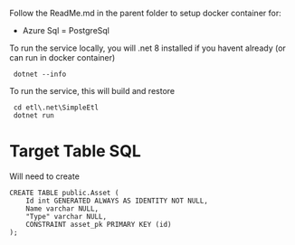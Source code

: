 Follow the ReadMe.md in the parent folder to setup docker container for:

- Azure Sql
= PostgreSql


To run the service locally, you will .net 8 installed if you havent already (or can run in docker container)

```
 dotnet --info
````

To run the service, this will build and restore


```
 cd etl\.net\SimpleEtl
 dotnet run
````





# Target Table SQL
Will need to create 

```
CREATE TABLE public.Asset (
	Id int GENERATED ALWAYS AS IDENTITY NOT NULL,
	Name varchar NULL,
	"Type" varchar NULL,
	CONSTRAINT asset_pk PRIMARY KEY (id)
);

```

